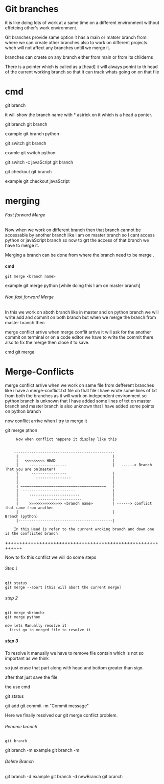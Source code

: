 # Git branches

it is like doing lots of work at a same time on a different environment without effetcing other's work environment.

Git branches provide same option
it has a main or matser branch from where we can create other branches also to work on different projects whch will not affect any branches untill we merge it.

branches can craete on any branch either from main or from its childerns

There is a pointer which is called as a [head] it will always ponint to th head of the current working branch so that it can track whats going on on that file

# cmd

 <!-- To chech the current Branch -->

git branch

it will show the branch name with \* astrick on it which is a head a ponter.

 <!-- To create new Branch -->

git branch <branch name>
git branch

example git branch python

<!--  -->

<!-- To switch the branches -->

git switch <branch name>
git branch

examle git switch python

<!-- Switched to python branch -->

<!-- We can directly craete a branch and get instant switch to that using -->

git switch -c javaScript
git branch

<!-- if javaScript is already available then it will just switch to that Branch -->

<!-- to switch on other branch we can use checkout also, branch need to exist -->

git checkout <branch name>
git branch

example git checkout javaScript

<!-- Switch to javascript  branch-->

# merging

###### Fast forward Merge

Now when we work on different branch then that branch cannot be accessable by another branch like i am on master branch so I cant access python or javaScript branch so now to grt the access of that branch we have to merge it.

Merging a branch can be done from where the branch need to be merge .

#### cmd

    git merge <branch name>

example git merge python [while doing this I am on master branch]

<!-- This will merge the python branc on master branch-->

###### Non fast forward Merge

In this we work on aboth branch like in master and on python branch we will write add and commit on both branch but when we merge the branch from master branch then

merge conflict arrive
when merge conflit arrive it will ask for the another commit on terminal or on a code editor
we have to write the commit there also to fix the merge then close it to save.

cmd
git merge <branch name>

# Merge-Conflicts

merge conflict arrive when we work on same file from defferent branches
like i have a merge-conflict.txt file on that file I have wrote some lines of txt from both the branches as it will work on independent environment so python branch is unknown that I have added some lines of txt on master branch and master branch is also unknown that I have added some points on python branch

now conflict arrive when I try to merge it

git merge pthon

         Now when conflict happens it display like this


        ----------------------------------------------
         |                                           |
         |   <<<<<<<<< HEAD                          |
         |     -----------------                     |   ------> Branch That you are on(master)
         |      ----------------                     |
         |        ----------------                   |
         |                                           |
         | =======================================   |
         |  ------------------------                 |
         |     -----------------------               |
         |         --------------------              |
         |     >>>>>>>>>>>>>>> <branch name>         | ------> conflict that came from another
         |                                           |                           Branch (python)
         |-------------------------------------------|

        In this Head is refer to the current wroking branch and down one is the conflicted branch

++++++++++++++++++++++++++++++++++++++++++++++++++++++++++++

Now to fix this conflict we will do some steps

###### Step 1

    git status
    git merge --abort [this will abort the current merge]

###### step 2

    git merge <branch>
    git merge python

    now lets Manually resolve it
      first go to merged file to resolve it

##### step 3

To resolve it manually we have to remove file contain which is not so important as we think

so just erase that part along with head and bottom greater than sign.

after that just save the file

the use cmd

git status

git add <file name>
git commit -m "Commit message"

Here we finally resolved our git merge confilct problem.

###### Rename branch
    git branch
  git branch -m <old-brach-name> <new-branch-name>
example git branch -m <javaScript> <javaScript-DSA>

###### Delete Branch

 git branch -d <branch name>
 example git branch -d newBranch
 git branch
